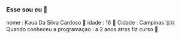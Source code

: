 ### Esse sou eu 🥶 

nome : Kaua Da Silva Cardoso 👺
idade : 16 🫣
Cidade : Campinas 🇧🇷
Quando conheceu a programaçao : a 2 anos atras fiz curso 🤯 


